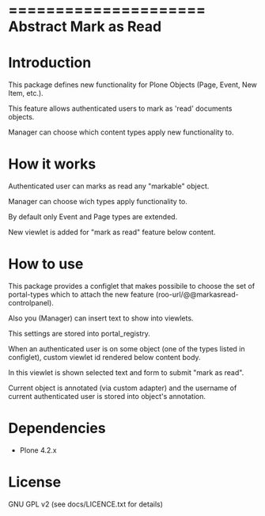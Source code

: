 =====================
Abstract Mark as Read
=====================

Introduction
============

This package defines new functionality for Plone Objects (Page, Event, New Item, etc.).

This feature allows authenticated users to mark as 'read' documents objects.

Manager can choose which content types apply new functionality to.

How it works
============

Authenticated user can marks as read any "markable" object.

Manager can choose wich types apply functionality to.

By default only Event and Page types are extended.

New viewlet is added for "mark as read" feature below content.


How to use
==========

This package provides a configlet that makes possibile to choose the set
of portal-types which to attach the new feature (roo-url/@@markasread-controlpanel).

Also you (Manager) can insert text to show into viewlets.

This settings are stored into portal_registry.

When an authenticated user is on some object (one of the types listed in configlet),
custom viewlet id rendered below content body.

In this viewlet is shown selected text and form to submit "mark as read".

Current object is annotated (via custom adapter) and the username of current authenticated 
user is stored into object's annotation.


Dependencies
============

* Plone 4.2.x


License
=======
GNU GPL v2 (see docs/LICENCE.txt for details)

